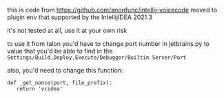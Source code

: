 this is code from https://github.com/anonfunc/intellij-voicecode
moved to plugin env that supported by the IntellijIDEA 2021.3

it's not tested at all, use it at your own risk

to use it from talon you'd have to change port number in jetbrains.py
to value that you'd be able to find in the `Settings/Build,Deploy.Execute/Debugger/Builtin Server/Port
`

also, you'd need to change this function:

`def _get_nonce(port, file_prefix):`<br>
`   return 'vcidea'`
